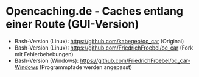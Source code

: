 Opencaching.de - Caches entlang einer Route (GUI-Version)
===
* Bash-Version (Linux): https://github.com/kabegeo/oc_car (Original)
* Bash-Version (Linux): https://github.com/FriedrichFroebel/oc_car (Fork mit Fehlerbehebungen)
* Bash-Version (Windows): https://github.com/FriedrichFroebel/oc_car-Windows (Programmpfade werden angepasst)

